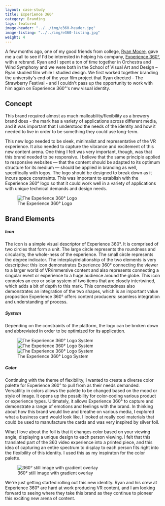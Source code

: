 ```yaml
---
layout: case-study
title: Experience 360°
category: Branding
tags: featured
image-header: "../../img/e360-header.jpg"
image-listing: "../../img/e360-listing.jpg"
weight: 4
---
```


A few months ago, one of my good friends from college, [Ryan Moore](https://twitter.com/Smacherman), gave me a call to see if I'd be interested in helping his company, [Experience 360°](http://experience360.tv), with a rebrand. Ryan and I spent a ton of time together in Orchestra and Wind Symphony and we were both in the School of Visual Art and Design – Ryan studied film while I studied design. We first worked together branding the university's end of the year film project that Ryan directed - The Strawberry Festival - and I couldn't pass up the opportunity to work with him again on Experience 360°'s new visual identity.

## Concept
This brand required almost as much malleability/flexibility as a brewery brand does - the mark has a variety of applications across different media, and it was important that I understood the needs of the identity and how it needed to live in order to be something they could use long-term.

This new logo needed to be sleek, minimalist and representative of the VR experience. It also needed to capture the vibrance and excitement of this new content arena. One thing I felt was very important, though, was that this brand needed to be responsive. I believe that the same principle applied to responsive websites — that the content should be adapted to its optimum structure for its medium — should be applied in branding as well, specifically with logos. The logo should be designed to break down as it incurs space constraints. This was important to establish with the Experience 360° logo so that it could work well in a variety of applications with unique technical demands and design needs.

<figure>
	<img src="../../img/exp-360-logo.jpg"/ alt="The Experience 360° Logo">
	<figcaption>The Experience 360° Logo</a></figcaption>
</figure>

## Brand Elements

##### Icon
The icon is a simple visual descriptor of Experience 360°. It is comprised of two circles that form a unit. The large circle represents the roundness and circularity, the whole-ness of the experience. The small circle represents the degree indicator. The interplay/relationship of the two elements is very descriptive: this icon demonstrates Experience 360° connecting the viewer to a larger world of VR/immersive content and also represents connecting a singular event or experience to a huge audience around the globe. This icon connotes an eco or solar system of two items that are closely intertwined, which adds a bit of depth to this mark. This connectedness also demonstrates an integration of the two shapes, which is an important value proposition Experience 360° offers content producers: seamless integration and understanding of process.

##### System
Depending on the constraints of the platform, the logo can be broken down and abbreviated in order to be optimized for its application.

<figure>
	<img src="../../img/e360-system-01.jpg"/ alt="The Experience 360° Logo System" class="one-third">
	<img src="../../img/e360-system-02.jpg"/ alt="The Experience 360° Logo System" class="one-third">
	<img src="../../img/e360-system-03.jpg"/ alt="The Experience 360° Logo System" class="one-third">
	<figcaption>The Experience 360° Logo System</a></figcaption>
</figure>

##### Color
Continuing with the theme of flexibility, I wanted to create a diverse color palette for Experience 360° to pull from as their needs demanded. Versatility in colors allows the palette to be changed based on the mood or style of image. It opens up the possibility for color-coding various product or experience types. Ultimately, it allows Experience 360° to capture and demonstrate a range of emotions and feelings with the brand. In thinking about how this brand would live and breathe on various media, I explored what a business card would look like. I looked at really cool materials that could be used to manufacture the cards and was very inspired by silver foil.

What I love about the foil is that it changes color based on your viewing angle, displaying a unique design to each person viewing. I felt that this translated part of the 360 video experience into a printed piece, and this idea of capturing an entire spectrum to display to each person fits right into the flexibility of this identity. I used this as my inspiraton for the color palette.

<figure>
	<img src="../../img/exp-360-concert.jpg"/ alt="360° still image with gradient overlay">
	<figcaption>360° still image with gradient overlay</a></figcaption>
</figure>

We're just getting started rolling out this new identity. Ryan and his crew at Experience 360° are hard at work producing VR content, and I am looking forward to seeing where they take this brand as they continue to pioneer this exciting new arena of content.